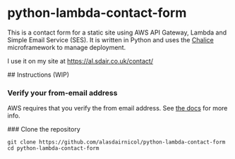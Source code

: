 # python-lambda-contact-form

This is a contact form for a static site using AWS API Gateway, Lambda
and Simple Email Service (SES). It is written in Python and uses the
[Chalice][1] microframework to manage deployment.

I use it on my site at https://al.sdair.co.uk/contact/

## Instructions (WIP)

### Verify your from-email address

AWS requires that you verify the from email address. See [the docs][2]
for more info.

### Clone the repository

    git clone https://github.com/alasdairnicol/python-lambda-contact-form
    cd python-lambda-contact-form

[1]: https://github.com/awslabs/chalice 
[2]: http://docs.aws.amazon.com/ses/latest/DeveloperGuide/verify-email-addresses.html
